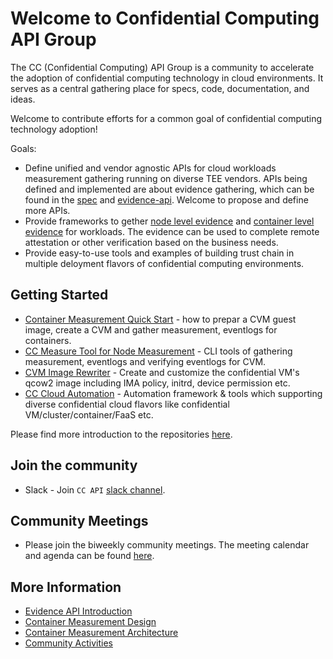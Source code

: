 
# Welcome to Confidential Computing API Group

The CC (Confidential Computing) API Group is a community to accelerate the adoption of confidential computing technology in cloud environments. It serves as a central gathering place for specs, code, documentation, and ideas.

Welcome to contribute efforts for a common goal of confidential computing technology adoption!


Goals:
    
- Define unified and vendor agnostic APIs for cloud workloads measurement gathering running on diverse TEE vendors. APIs being defined and implemented are about evidence gathering, which can be found in the [spec](https://docs.google.com/document/d/1nO0y3GgnUKGBG7VEwGfzc6ndhArGzWFcULhYEb0-zrg/edit) and [evidence-api](https://github.com/cc-api/evidence-api). Welcome to propose and define more APIs. 
- Provide frameworks to gether [node level evidence](https://github.com/cc-api/cc-trusted-vmsdk) and [container level evidence](https://github.com/cc-api/container-integrity-measurement-agent) for workloads. The evidence can be used to complete remote attestation or other verification based on the business needs.
- Provide easy-to-use tools and examples of building trust chain in multiple deloyment flavors of confidential computing environments.

## Getting Started

- [Container Measurement Quick Start](https://github.com/cc-api/container-integrity-measurement-agent/blob/main/deployment/README.md) - how to prepar a CVM guest image, create a CVM and gather measurement, eventlogs for containers.
- [CC Measure Tool for Node Measurement](https://github.com/cc-api/cc-measure) - CLI tools of gathering measurement, eventlogs and verifying eventlogs for CVM. 
- [CVM Image Rewriter](https://github.com/cc-api/cvm-image-rewriter) - Create and customize the confidential VM's qcow2 image including IMA policy, initrd, device permission etc.
- [CC Cloud Automation](https://github.com/cc-api/cc-cloud-automation) - Automation framework & tools which supporting diverse confidential cloud flavors like confidential VM/cluster/container/FaaS etc.

Please find more introduction to the repositories [here](https://github.com/cc-api/community/blob/main/repository.md).


## Join the community

- Slack - Join `CC API` [slack channel](https://cc-api.slack.com/archives/C0708HZ9087).


## Community Meetings

- Please join the biweekly community meetings. The meeting calendar and agenda can be found [here](https://github.com/cc-api/community/blob/main/meetings/README.md).


## More Information

- [Evidence API Introduction](https://github.com/cc-api/evidence-api/wiki)
- [Container Measurement Design](https://github.com/cc-api/container-integrity-measurement-agent/blob/main/docs/container-measurement-design.md)
- [Container Measurement Architecture](https://github.com/cc-api/container-integrity-measurement-agent)
- [Community Activities](https://github.com/cc-api/.github/blob/main/profile/community.md)
